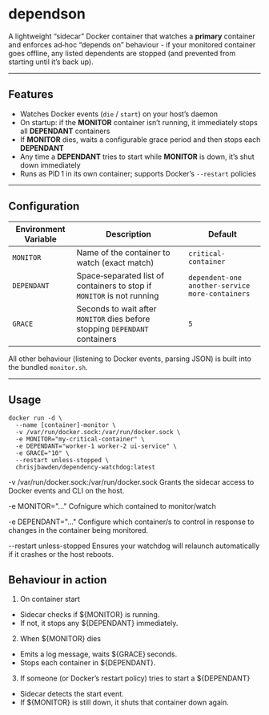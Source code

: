 # dependson

A lightweight “sidecar” Docker container that watches a **primary** container and enforces ad‑hoc “depends on” behaviour - if your monitored container goes offline, any listed dependents are stopped (and prevented from starting until it’s back up).

---

## Features

- Watches Docker events (`die` / `start`) on your host’s daemon  
- On startup: if the **MONITOR** container isn’t running, it immediately stops all **DEPENDANT** containers  
- If **MONITOR** dies, waits a configurable grace period and then stops each **DEPENDANT**  
- Any time a **DEPENDANT** tries to start while **MONITOR** is down, it’s shut down immediately  
- Runs as PID 1 in its own container; supports Docker’s `--restart` policies

---

## Configuration

| Environment Variable | Description                                                                                  | Default                                    |
|----------------------|----------------------------------------------------------------------------------------------|--------------------------------------------|
| `MONITOR`            | Name of the container to watch (exact match)                                                 | `critical-container`                       |
| `DEPENDANT`          | Space‑separated list of containers to stop if `MONITOR` is not running                       | `dependent-one another-service more-containers` |
| `GRACE`              | Seconds to wait after `MONITOR` dies before stopping `DEPENDANT` containers                  | `5`                                        |

All other behaviour (listening to Docker events, parsing JSON) is built into the bundled `monitor.sh`.

---

## Usage

```
docker run -d \
  --name [container]-monitor \
  -v /var/run/docker.sock:/var/run/docker.sock \
  -e MONITOR="my-critical-container" \
  -e DEPENDANT="worker-1 worker-2 ui-service" \
  -e GRACE="10" \
  --restart unless-stopped \
  chrisjbawden/dependency-watchdog:latest
```


-v /var/run/docker.sock:/var/run/docker.sock
Grants the sidecar access to Docker events and CLI on the host.

-e MONITOR="…"
Cofnigure which contained to monitor/watch

-e DEPENDANT="…"
Configure which container/s to control in response to changes in the container being monitored.

--restart unless-stopped
Ensures your watchdog will relaunch automatically if it crashes or the host reboots.

## Behaviour in action

1. On container start
  * Sidecar checks if ${MONITOR} is running.
  * If not, it stops any ${DEPENDANT} immediately.

2. When ${MONITOR} dies
  * Emits a log message, waits ${GRACE} seconds.
  * Stops each container in ${DEPENDANT}.

3. If someone (or Docker’s restart policy) tries to start a ${DEPENDANT}
  * Sidecar detects the start event.
  * If ${MONITOR} is still down, it shuts that container down again.
